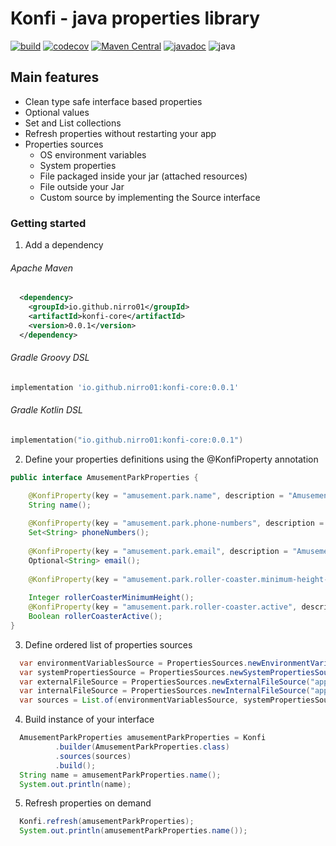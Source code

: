 # Konfi - java properties library
[![build](https://github.com/nirro01/konfi/actions/workflows/push-on-main-branch.yml/badge.svg?branch=main)](https://github.com/nirro01/konfi/actions/workflows/push-on-main-branch.yml)
[![codecov](https://codecov.io/github/nirro01/konfi/branch/main/graph/badge.svg?token=0R98PT13JR)](https://codecov.io/github/nirro01/konfi)
[![Maven Central](https://img.shields.io/maven-central/v/io.github.nirro01/konfi-core.svg?label=Maven%20Central)](https://search.maven.org/search?q=g:%22io.github.nirro01%22%20AND%20a:%22konfi-core%22)
[![javadoc](https://javadoc.io/badge2/io.github.nirro01/konfi-core/javadoc.svg)](https://javadoc.io/doc/io.github.nirro01/konfi-core)
![java](https://img.shields.io/badge/java-%3E%3D17-brightgreen)


## Main features
- Clean type safe interface based properties
- Optional values
- Set and List collections
- Refresh properties without restarting your app
- Properties sources  
    - OS environment variables
    - System properties
    - File packaged inside your jar (attached resources)
    - File outside your Jar
    - Custom source by implementing the Source interface

### Getting started  
1. Add a dependency 
###### Apache Maven
```xml
  <dependency>
    <groupId>io.github.nirro01</groupId>
    <artifactId>konfi-core</artifactId>
    <version>0.0.1</version>
  </dependency>
```
###### Gradle Groovy DSL
```groovy
implementation 'io.github.nirro01:konfi-core:0.0.1'
```
###### Gradle Kotlin DSL
```kotlin
implementation("io.github.nirro01:konfi-core:0.0.1")
```

2. Define your properties definitions using the @KonfiProperty annotation
```java
public interface AmusementParkProperties {

    @KonfiProperty(key = "amusement.park.name", description = "Amusement park name")
    String name();
    
    @KonfiProperty(key = "amusement.park.phone-numbers", description = "Amusement park phone numbers")
    Set<String> phoneNumbers();
    
    @KonfiProperty(key = "amusement.park.email", description = "Amusement park email address")
    Optional<String> email();
    
    @KonfiProperty(key = "amusement.park.roller-coaster.minimum-height-cm", description = "Minimum height in centimeters for using the roller coaster")
    
    Integer rollerCoasterMinimumHeight();
    @KonfiProperty(key = "amusement.park.roller-coaster.active", description = "Roller coaster active")
    Boolean rollerCoasterActive();
}
```
3. Define ordered list of properties sources
``` java
  var environmentVariablesSource = PropertiesSources.newEnvironmentVariablesSource();
  var systemPropertiesSource = PropertiesSources.newSystemPropertiesSource();
  var externalFileSource = PropertiesSources.newExternalFileSource("app.properties");
  var internalFileSource = PropertiesSources.newInternalFileSource("app.properties");
  var sources = List.of(environmentVariablesSource, systemPropertiesSource, externalFileSource, internalFileSource)
```
4. Build instance of your interface
``` java
  AmusementParkProperties amusementParkProperties = Konfi
          .builder(AmusementParkProperties.class)
          .sources(sources)
          .build();
  String name = amusementParkProperties.name();
  System.out.println(name);
```
5. Refresh properties on demand
``` java
  Konfi.refresh(amusementParkProperties);
  System.out.println(amusementParkProperties.name());
```
